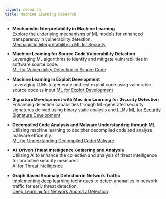 ```yaml
---
layout: research
title: Machine Learning Research
---
```


- **Mechanistic Interpretability in Machine Learning**  
  Explore the underlying mechanisms of ML models for enhanced transparency in vulnerability detection.  
  [Mechanistic Interpretability in ML for Security](http://research.richards.ai/research/mechanistic-interpretability)

- **Machine Learning for Source Code Vulnerability Detection**  
  Leveraging ML algorithms to identify and mitigate vulnerabilities in software source code.  
  [ML for Vulnerability Detection in Source Code](http://research.richards.ai/research/source-code-vulnerability)

- **Machine Learning in Exploit Development**  
  Leveraging LLMs to generate and test exploit code using vulnerable source code as input
  [ML for Exploit Development](http://research.richards.ai/research/exploit-development-ml)

- **Signature Development with Machine Learning for Security Detection**  
  Enhancing detection capabilities through ML-generated security signatures derived using binary static analysis and LLMs
  [ML for Security Signature Development](http://research.richards.ai/research/security-signature-ml)

- **Decompiled Code Analysis and Malware Understanding through ML**  
  Utilizing machine learning to decipher decompiled code and analyze malware efficiently.  
  [ML for Understanding Decompiled Code/Malware](http://research.richards.ai/research/decompiled-code-analysis)

- **AI-Driven Threat Intelligence Gathering and Analysis**  
  Utilizing AI to enhance the collection and analysis of threat intelligence for proactive security measures.  
  [AI for Threat Intelligence](http://research.richards.ai/research/ai-threat-intelligence)

- **Graph Based Anomaly Detection in Network Traffic**  
  Implementing deep learning techniques to detect anomalies in network traffic for early threat detection.  
  [Deep Learning for Network Anomaly Detection](http://research.richards.ai/research/network-anomaly-detection)
